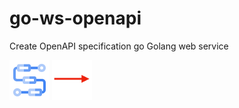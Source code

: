 # go-ws-openapi
Create OpenAPI specification go Golang web service

![](img/workflows.png) ![](img/arrow-to-right.png)
